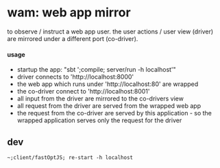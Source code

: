 # wam: web app mirror

to observe / instruct a web app user. the user actions / user view (driver) are mirrored under a different port (co-driver).


#### usage
   
  * startup the app: "sbt ';compile; server/run -h localhost'"
  * driver connects to 'http://localhost:8000'
  * the web app which runs under 'http://localhost:80' are wrapped
  * the co-driver connect to 'http://localhost:8001'
  * all input from the driver are mirrored to the co-drivers view
  * all request from the driver are served from the wrapped web app
  * the request from the co-driver are served by this application - so the wrapped
    application serves only the request for the driver
   
   

   
## dev

    ~;client/fastOptJS; re-start -h localhost